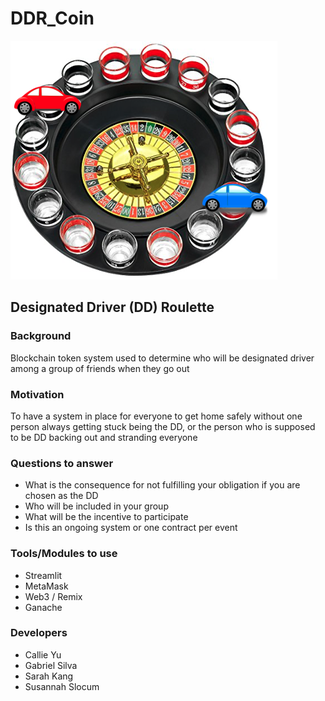 # DDR_Coin
![ddr](./Images/dd_roulette.png)

## Designated Driver (DD) Roulette

### Background
Blockchain token system used to determine who will be designated driver among a group of friends when they go out

### Motivation 
To have a system in place for everyone to get home safely without one person always getting stuck being the DD, or the person who is supposed to be DD backing out and stranding everyone

### Questions to answer
* What is the consequence for not fulfilling your obligation if you are chosen as the DD
* Who will be included in your group
* What will be the incentive to participate
* Is this an ongoing system or one contract per event


### Tools/Modules to use
* Streamlit
* MetaMask
* Web3 / Remix
* Ganache

### Developers
* Callie Yu
* Gabriel Silva
* Sarah Kang
* Susannah Slocum